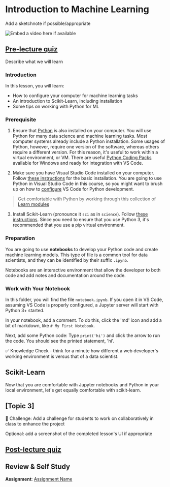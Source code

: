 # Introduction to Machine Learning

Add a sketchnote if possible/appropriate

![Embed a video here if available](video-url)

## [Pre-lecture quiz](https://jolly-sea-0a877260f.azurestaticapps.net/quiz/5/)

Describe what we will learn

### Introduction

In this lesson, you will learn:
- How to configure your computer for machine learning tasks
- An introduction to Scikit-Learn, including installation
- Some tips on working with Python for ML
### Prerequisite

1. Ensure that [Python](https://www.python.org/downloads/) is also installed on your computer. You will use Python for many data science and machine learning tasks. Most computer systems already include a Python installation. Some usages of Python, however, require one version of the software, whereas others require a different version. For this reason, it's useful to work within a virtual environment, or VM. There are useful [Python Coding Packs](https://code.visualstudio.com/learn/educators/installers) available for Windows and ready for integration with VS Code.

2. Make sure you have Visual Studio Code installed on your computer. Follow [these instructions](https://code.visualstudio.com/) for the basic installation. You are going to use Python in Visual Studio Code in this course, so you might want to brush up on how to [configure](https://docs.microsoft.com/en-us/learn/modules/python-install-vscode/) VS Code for Python development.

> Get comfortable with Python by working through this collection of [Learn modules]()

3. Install Scikit-Learn (pronounce it `sci` as in `science`). Follow [these instructions](https://scikit-learn.org/stable/install.html). Since you need to ensure that you use Python 3, it's recommended that you use a pip virtual environment.
### Preparation

You are going to use **notebooks** to develop your Python code and create machine learning models. This type of file is a common tool for data scientists, and they can be identified by their suffix `.ipynb`.

Notebooks are an interactive environment that allow the developer to both code and add notes and documentation around the code.
### Work with Your Notebook

In this folder, you will find the file `notebook.ipynb`. If you open it in VS Code, assuming VS Code is properly configured, a Jupyter server will start with Python 3+ started.

In your notebook, add a comment. To do this, click the 'md' icon and add a bit of markdown, like `# My First Notebook`.

Next, add some Python code: Type `print('hi')` and click the arrow to run the code. You should see the printed statement, 'hi'.

✅ Knowledge Check - think for a minute how different a web developer's working environment is versus that of a data scientist.

## Scikit-Learn

Now that you are comfortable with Jupyter notebooks and Python in your local environment, let's get equally comfortable with scikit-learn.
## [Topic 3]

🚀 Challenge: Add a challenge for students to work on collaboratively in class to enhance the project

Optional: add a screenshot of the completed lesson's UI if appropriate

## [Post-lecture quiz](https://jolly-sea-0a877260f.azurestaticapps.net/quiz/6/)

## Review & Self Study

**Assignment**: [Assignment Name](assignment.md)
